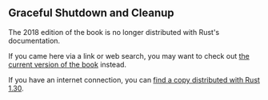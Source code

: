 ## Graceful Shutdown and Cleanup

The 2018 edition of the book is no longer distributed with Rust's documentation.

If you came here via a link or web search, you may want to check out [the current
version of the book](../ch21-03-graceful-shutdown-and-cleanup.html) instead.

If you have an internet connection, you can [find a copy distributed with
Rust
1.30](https://doc.rust-lang.org/1.30.0/book/2018-edition/ch20-03-graceful-shutdown-and-cleanup.html).
